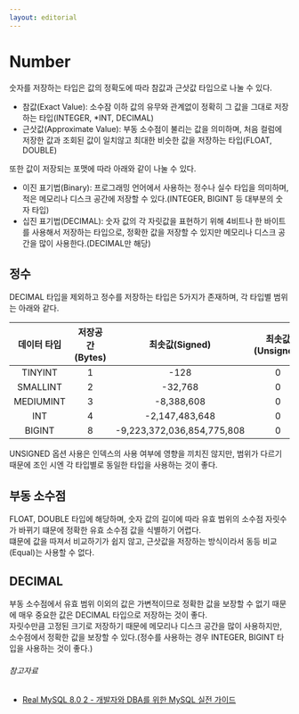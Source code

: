 ```yaml
---
layout: editorial
---
```


# Number

숫자를 저장하는 타입은 값의 정확도에 따라 참값과 근삿값 타입으로 나눌 수 있다.

- 참값(Exact Value): 소수잠 이하 값의 유무와 관계없이 정확히 그 값을 그대로 저장하는 타입(INTEGER, *INT, DECIMAL)
- 근삿값(Approximate Value): 부동 소수점이 불리는 값을 의미하며, 처음 컬럼에 저장한 값과 조회된 값이 일치않고 최대한 비슷한 값을 저장하는 타입(FLOAT, DOUBLE)

또한 값이 저장되는 포맷에 따라 아래와 같이 나눌 수 있다.

- 이진 표기법(Binary): 프로그래밍 언어에서 사용하는 정수나 실수 타입을 의미하며, 적은 메모리나 디스크 공간에 저장할 수 있다.(INTEGER, BIGINT 등 대부분의 숫자 타입)
- 십진 표기법(DECIMAL): 숫자 값의 각 자릿값을 표현하기 위해 4비트나 한 바이트를 사용해서 저장하는 타입으로, 정확한 값을 저장할 수 있지만 메모리나 디스크 공간을 많이 사용한다.(DECIMAL만 해당)

## 정수

DECIMAL 타입을 제외하고 정수를 저장하는 타입은 5가지가 존재하며, 각 타입별 범위는 아래와 같다.

|  데이터 타입   | 저장공간(Bytes) |        최솟값(Signed)         | 최솟값(Unsigned) |        최댓값(Signed)        |       최댓값(Unsigned)        |
|:---------:|:-----------:|:--------------------------:|:-------------:|:-------------------------:|:--------------------------:|
|  TINYINT  |      1      |            -128            |       0       |            127            |            255             |
| SMALLINT  |      2      |          -32,768           |       0       |          32,767           |           65,535           |
| MEDIUMINT |      3      |         -8,388,608         |       0       |         8,388,607         |         16,777,215         |
|    INT    |      4      |       -2,147,483,648       |       0       |       2,147,483,647       |       4,294,967,295        |
|  BIGINT   |      8      | -9,223,372,036,854,775,808 |       0       | 9,223,372,036,854,775,807 | 18,446,744,073,709,551,615 |

UNSIGNED 옵션 사용은 인덱스의 사용 여부에 영향을 끼치진 않지만, 범위가 다르기 때문에 조인 시엔 각 타입별로 동일한 타입을 사용하는 것이 좋다.

## 부동 소수점

FLOAT, DOUBLE 타입에 해당하며, 숫자 값의 길이에 따라 유효 범위의 소수점 자릿수가 바뀌기 떄문에 정확한 유효 소수점 값을 식별하기 어렵다.  
떄문에 값을 따져서 비교하기가 쉽지 않고, 근삿값을 저장하는 방식이라서 동등 비교(Equal)는 사용할 수 없다.

## DECIMAL

부동 소수점에서 유효 범위 이외의 값은 가변적이므로 정확한 값을 보장할 수 없기 때문에 매우 중요한 값은 DECIMAL 타입으로 저장하는 것이 좋다.  
자릿수만큼 고정된 크기로 저장하기 때문에 메모리나 디스크 공간을 많이 사용하지만, 소수점에서 정확한 값을 보장할 수 있다.(정수를 사용하는 경우 INTEGER, BIGINT 타입을 사용하는 것이 좋다.)

###### 참고자료

- [Real MySQL 8.0 2 - 개발자와 DBA를 위한 MySQL 실전 가이드](https://www.nl.go.kr/seoji/contents/S80100000000.do?schM=intgr_detail_view_isbn&page=1&pageUnit=10&schType=simple&schStr=Real+MySql+8.0&isbn=9791158392727&cipId=228440238%2C)